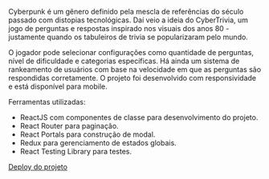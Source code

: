 <p>Cyberpunk é um gênero definido pela mescla de referências do século passado com distopias tecnológicas. Daí veio a ideia do CyberTrivia, um jogo de perguntas e respostas inspirado nos visuais dos anos 80 - justamente quando os tabuleiros de trivia se popularizaram pelo mundo.</p>

<p>O jogador pode selecionar configurações como quantidade de perguntas, nível de dificuldade e categorias específicas. Há ainda um sistema de rankeamento de usuários com base na velocidade em que as perguntas são respondidas corretamente. O projeto foi desenvolvido com responsividade e está disponível para mobile.</p>

<p>Ferramentas utilizadas:</p>

<ul>
  <li>ReactJS com componentes de classe para desenvolvimento do projeto.</li>
  <li>React Router para paginação.</li>
  <li>React Portals para construção de modal.</li>
  <li>Redux para gerenciamento de estados globais.</li>
  <li>React Testing Library para testes.</li>
</ul>

<a href="https://gabrielhdn.github.io/cybertrivia/" target="_blank">Deploy do projeto</a>
